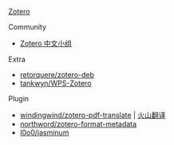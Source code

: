 
[Zotero](https://www.zotero.org/)

Community
- [Zotero 中文小组](https://zotero-chinese.github.io/)

Extra
- [retorquere/zotero-deb](https://github.com/retorquere/zotero-deb)
- [tankwyn/WPS-Zotero](https://github.com/tankwyn/WPS-Zotero)

Plugin
- [windingwind/zotero-pdf-translate](https://github.com/windingwind/zotero-pdf-translate) | [火山翻译](https://translate.volcengine.com/api)
- [northword/zotero-format-metadata](https://github.com/northword/zotero-format-metadata)
- [l0o0/jasminum](https://github.com/l0o0/jasminum)